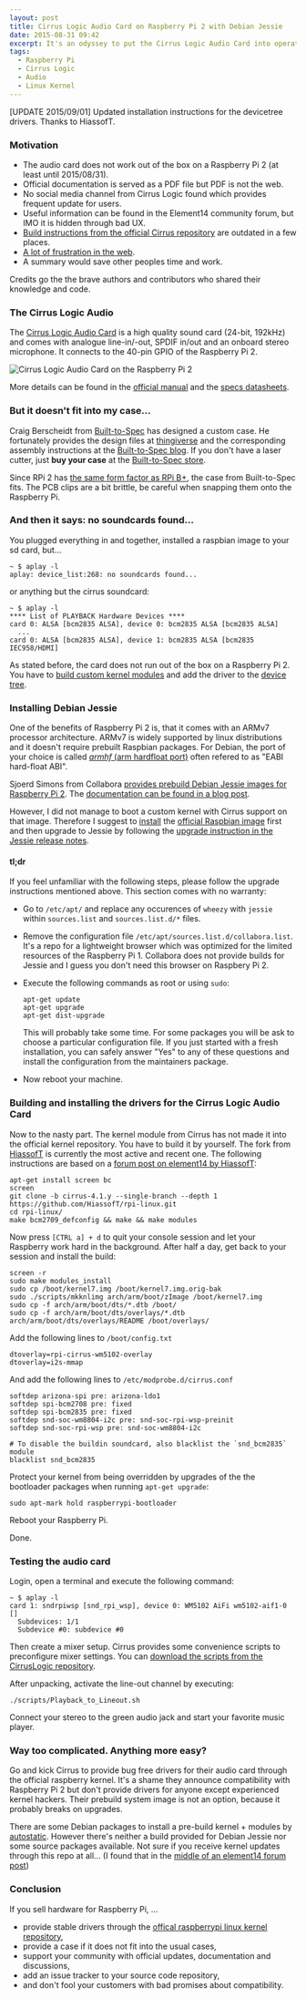 ```yaml
---
layout: post
title: Cirrus Logic Audio Card on Raspberry Pi 2 with Debian Jessie
date: 2015-08-31 09:42
excerpt: It's an odyssey to put the Cirrus Logic Audio Card into operation on a Raspberry Pi 2. Here's a summary about the current state, pointing to useful resources and providing a tutorial to get the card up and running with Debian Jessie.
tags:
  - Raspberry Pi
  - Cirrus Logic
  - Audio
  - Linux Kernel
---
```


[UPDATE 2015/09/01] Updated installation instructions for the devicetree drivers. Thanks to HiassofT.

### Motivation

* The audio card does not work out of the box on a Raspberry Pi 2 (at least until 2015/08/31).
* Official documentation is served as a PDF file but PDF is not the web.
* No social media channel from Cirrus Logic found which provides frequent update for users.
* Useful information can be found in the Element14 community forum, but IMO it is hidden through bad UX.
* [Build instructions from the official Cirrus repository](https://github.com/CirrusLogic/rpi-linux/wiki/Building-the-code) are outdated in a few places.
* [A lot of frustration in the web](http://www.diyaudio.com/forums/pc-based/270908-raspberry-pi-cirruslogic-audio-card-fail.html).
* A summary would save other peoples time and work.

Credits go the the brave authors and contributors who shared their knowledge and code.

### The Cirrus Logic Audio

The [Cirrus Logic Audio Card](http://uk.farnell.com/wolfson-microelectronics/cirrus-logic-audio-card/cirrus-logic-audio-card-for-raspberry/dp/2448312?searchRef=SearchLookAhead) is a high quality sound card (24-bit, 192kHz) and comes with analogue line-in/-out,
SPDIF in/out and an onboard stereo microphone. It connects to the 40-pin GPIO of the Raspberry Pi 2.

![Cirrus Logic Audio Card on the Raspberry Pi 2](/files/images/rpi2-cirrus/rpi2-cirrus-logic-audio-card.jpg)

More details can be found in the [official manual](http://www.element14.com/community/docs/DOC-72078?ICID=CirrusLogicAudio-topMain-usermanual)
and the [specs datasheets](http://www.element14.com/community/docs/DOC-71261?ICID=CirrusLogicAudio-topMain-techspecs#downloads).

### But it doesn't fit into my case...

Craig Berscheidt from [Built-to-Spec](http://www.built-to-spec.com/) has designed a custom case.
He fortunately provides the design files at [thingiverse](http://www.thingiverse.com/thing:785289)
and the corresponding assembly instructions at the [Built-to-Spec blog](http://www.built-to-spec.com/blog/raspberry-pi-b-cirrus-logic-audio-card-case/).
If you don't have a laser cutter, just **buy your case** at the [Built-to-Spec store](http://builttospecstore.storenvy.com/products/12911260-rpi-b-cirrus-logic-audio-card-case).

Since RPi 2 has [the same form factor as RPi B+](https://www.raspberrypi.org/products/raspberry-pi-2-model-b/),
the case from Built-to-Spec fits. The PCB clips are a bit brittle, be careful when snapping them onto the Raspberry Pi.

### And then it says: no soundcards found...

You plugged everything in and together, installed a raspbian image to your sd card, but...

    ~ $ aplay -l
    aplay: device_list:268: no soundcards found...

or anything but the cirrus soundcard:

    ~ $ aplay -l
    **** List of PLAYBACK Hardware Devices ****
    card 0: ALSA [bcm2835 ALSA], device 0: bcm2835 ALSA [bcm2835 ALSA]
      ...
    card 0: ALSA [bcm2835 ALSA], device 1: bcm2835 ALSA [bcm2835 IEC958/HDMI]

As stated before, the card does not run out of the box on a Raspberry Pi 2.
You have to [build custom kernel modules](#building-and-installing-the-drivers-for-the-cirrus-logic-audio-card) and add the driver to the [device tree](https://www.raspberrypi.org/documentation/configuration/device-tree.md).

### Installing Debian Jessie

One of the benefits of Raspberry Pi 2 is, that it comes with an ARMv7 processor architecture.
ARMv7 is widely supported by linux distributions and it doesn't require prebuilt Raspbian packages.
For Debian, the port of your choice is called [*armhf* (arm hardfloat port)](https://wiki.debian.org/ArmHardFloatPort)
often refered to as "EABI hard-float ABI".

Sjoerd Simons from Collabora [provides prebuild Debian Jessie images for Raspberry Pi 2](https://images.collabora.co.uk/rpi2/).
The [documentation can be found in a blog post](http://sjoerd.luon.net/posts/2015/02/debian-jessie-on-rpi2/).

However, I did not manage to boot a custom kernel with Cirrus support on that image.
Therefore I suggest to [install](https://www.raspberrypi.org/documentation/installation/installing-images/README.md)
the [official Raspbian image](https://www.raspberrypi.org/downloads/raspbian/) first
and then upgrade to Jessie by following the [upgrade instruction in the Jessie release notes](https://www.debian.org/releases/stable/armhf/release-notes/ch-upgrading.en.html).

#### tl;dr

If you feel unfamiliar with the following steps, please follow the upgrade instructions mentioned above.
This section comes with no warranty:

* Go to `/etc/apt/` and replace any occurences of `wheezy` with `jessie` within `sources.list` and `sources.list.d/*` files.
* Remove the configuration file `/etc/apt/sources.list.d/collabora.list`. It's a repo for a lightweight browser which was
  optimized for the limited resources of the Raspberry Pi 1.
  Collabora does not provide builds for Jessie and I guess you don't need this browser on Raspbery Pi 2.
* Execute the following commands as root or using `sudo`:

      apt-get update
      apt-get upgrade
      apt-get dist-upgrade

  This will probably take some time. For some packages you will be ask to choose a particular configuration file.
  If you just started with a fresh installation, you can safely answer "Yes" to any of these questions and install
  the configuration from the maintainers package.

* Now reboot your machine.

### Building and installing the drivers for the Cirrus Logic Audio Card

Now to the nasty part. The kernel module from Cirrus has not made it into the official kernel repository.
You have to build it by yourself.
The fork from [HiassofT](https://github.com/HiassofT/rpi-linux) is currently the most active and recent one.
The following instructions are based on a [forum post on element14 by HiassofT](http://www.element14.com/community/thread/43711/l/driver-fixes-and-updates-to-kernel-31816-and-405):

    apt-get install screen bc
    screen
    git clone -b cirrus-4.1.y --single-branch --depth 1 https://github.com/HiassofT/rpi-linux.git
    cd rpi-linux/
    make bcm2709_defconfig && make && make modules

Now press `[CTRL a] + d` to quit your console session and let your Raspberry work hard in the background.
After half a day, get back to your session and install the build:

    screen -r
    sudo make modules_install
    sudo cp /boot/kernel7.img /boot/kernel7.img.orig-bak
    sudo ./scripts/mkknlimg arch/arm/boot/zImage /boot/kernel7.img
    sudo cp -f arch/arm/boot/dts/*.dtb /boot/
    sudo cp -f arch/arm/boot/dts/overlays/*.dtb arch/arm/boot/dts/overlays/README /boot/overlays/

Add the following lines to `/boot/config.txt`

    dtoverlay=rpi-cirrus-wm5102-overlay
    dtoverlay=i2s-mmap

And add the following lines to `/etc/modprobe.d/cirrus.conf`

    softdep arizona-spi pre: arizona-ldo1
    softdep spi-bcm2708 pre: fixed
    softdep spi-bcm2835 pre: fixed
    softdep snd-soc-wm8804-i2c pre: snd-soc-rpi-wsp-preinit
    softdep snd-soc-rpi-wsp pre: snd-soc-wm8804-i2c

    # To disable the buildin soundcard, also blacklist the `snd_bcm2835` module
    blacklist snd_bcm2835

Protect your kernel from being overridden by upgrades of the the bootloader packages when running `apt-get upgrade`:

    sudo apt-mark hold raspberrypi-bootloader

Reboot your Raspberry Pi.

Done.

### Testing the audio card

Login, open a terminal and execute the following command:

    ~ $ aplay -l
    card 1: sndrpiwsp [snd_rpi_wsp], device 0: WM5102 AiFi wm5102-aif1-0 []
      Subdevices: 1/1
      Subdevice #0: subdevice #0

Then create a mixer setup. Cirrus provides some convenience scripts to preconfigure mixer settings.
You can [download the scripts from the CirrusLogic repository](https://github.com/CirrusLogic/wiki-content/archive/master.zip).

After unpacking, activate the line-out channel by executing:

    ./scripts/Playback_to_Lineout.sh

Connect your stereo to the green audio jack and start your favorite music player.

### Way too complicated. Anything more easy?

Go and kick Cirrus to provide bug free drivers for their audio card through the official raspberry kernel.
It's a shame they announce compatibility with Raspberry Pi 2 but don't provide drivers for anyone except experienced kernel hackers.
Their prebuild system image is not an option, because it probably breaks on upgrades.

There are some Debian packages to install a pre-build kernel + modules by [autostatic](http://rpi.autostatic.com/).
However there's neither a build provided for Debian Jessie nor some source packages available.
Not sure if you receive kernel updates through this repo at all...
(I found that in the [middle of an element14 forum post](http://www.element14.com/community/message/151698/l/re-cirrus-logic-audio-card-working-on-the-raspberry-pi-2#151698))

### Conclusion

If you sell hardware for Raspberry Pi, ...

* provide stable drivers through the [offical raspberrypi linux kernel repository](https://github.com/raspberrypi/linux),
* provide a case if it does not fit into the usual cases,
* support your community with official updates, documentation and discussions,
* add an issue tracker to your source code repository,
* and don't fool your customers with bad promises about compatibility.
